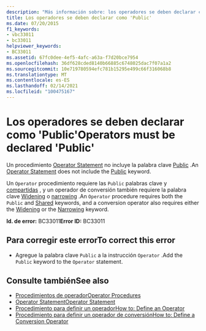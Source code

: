 ```yaml
---
description: "Más información sobre: los operadores se deben declarar como ' Public '"
title: Los operadores se deben declarar como 'Public'
ms.date: 07/20/2015
f1_keywords:
- vbc33011
- bc33011
helpviewer_keywords:
- BC33011
ms.assetid: 67fc0dee-4ef5-4afc-a63a-f7d20bce7954
ms.openlocfilehash: 36df628cded8140b66885c6748025dac7f07a1a2
ms.sourcegitcommit: 10e719780594efc781b15295e499c66f316068b8
ms.translationtype: MT
ms.contentlocale: es-ES
ms.lasthandoff: 02/14/2021
ms.locfileid: "100475167"
---
```

# <a name="operators-must-be-declared-public"></a><span data-ttu-id="8a393-103">Los operadores se deben declarar como 'Public'</span><span class="sxs-lookup"><span data-stu-id="8a393-103">Operators must be declared 'Public'</span></span>

<span data-ttu-id="8a393-104">Un procedimiento [Operator Statement](../language-reference/statements/operator-statement.md) no incluye la palabra clave [Public](../language-reference/modifiers/public.md) .</span><span class="sxs-lookup"><span data-stu-id="8a393-104">An [Operator Statement](../language-reference/statements/operator-statement.md) does not include the [Public](../language-reference/modifiers/public.md) keyword.</span></span>  
  
 <span data-ttu-id="8a393-105">Un `Operator` procedimiento requiere las `Public` palabras clave y [compartidas](../language-reference/modifiers/shared.md) , y un operador de conversión también requiere la palabra clave [Widening](../language-reference/modifiers/widening.md) o [narrowing](../language-reference/modifiers/narrowing.md) .</span><span class="sxs-lookup"><span data-stu-id="8a393-105">An `Operator` procedure requires both the `Public` and [Shared](../language-reference/modifiers/shared.md) keywords, and a conversion operator also requires either the [Widening](../language-reference/modifiers/widening.md) or the [Narrowing](../language-reference/modifiers/narrowing.md) keyword.</span></span>  
  
 <span data-ttu-id="8a393-106">**Id. de error:** BC33011</span><span class="sxs-lookup"><span data-stu-id="8a393-106">**Error ID:** BC33011</span></span>  
  
## <a name="to-correct-this-error"></a><span data-ttu-id="8a393-107">Para corregir este error</span><span class="sxs-lookup"><span data-stu-id="8a393-107">To correct this error</span></span>  
  
- <span data-ttu-id="8a393-108">Agregue la palabra clave `Public` a la instrucción `Operator` .</span><span class="sxs-lookup"><span data-stu-id="8a393-108">Add the `Public` keyword to the `Operator` statement.</span></span>  
  
## <a name="see-also"></a><span data-ttu-id="8a393-109">Consulte también</span><span class="sxs-lookup"><span data-stu-id="8a393-109">See also</span></span>

- [<span data-ttu-id="8a393-110">Procedimientos de operador</span><span class="sxs-lookup"><span data-stu-id="8a393-110">Operator Procedures</span></span>](../programming-guide/language-features/procedures/operator-procedures.md)
- [<span data-ttu-id="8a393-111">Operator Statement</span><span class="sxs-lookup"><span data-stu-id="8a393-111">Operator Statement</span></span>](../language-reference/statements/operator-statement.md)
- [<span data-ttu-id="8a393-112">Procedimiento para definir un operador</span><span class="sxs-lookup"><span data-stu-id="8a393-112">How to: Define an Operator</span></span>](../programming-guide/language-features/procedures/how-to-define-an-operator.md)
- [<span data-ttu-id="8a393-113">Procedimiento para definir un operador de conversión</span><span class="sxs-lookup"><span data-stu-id="8a393-113">How to: Define a Conversion Operator</span></span>](../programming-guide/language-features/procedures/how-to-define-a-conversion-operator.md)
